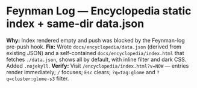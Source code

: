 # Feynman Log — Encyclopedia static index + same-dir data.json
**Why:** Index rendered empty and push was blocked by the Feynman-log pre-push hook.
**Fix:** Wrote `docs/encyclopedia/data.json` (derived from existing JSON) and a self-contained `docs/encyclopedia/index.html` that fetches `./data.json`, shows all by default, with inline filter and dark CSS. Added `.nojekyll`.
**Verify:** Visit `/encyclopedia/index.html?v=NOW` — entries render immediately; `/` focuses; `Esc` clears; `?q=tag:glome` and `?q=cluster:glome-s3` filter.
